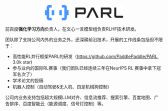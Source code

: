 <p align="center">
<img src="img/logo-蓝黑.png" alt="PARL" width="250"/>
</p>

前百度**强化学习方向**负责人，在文心一言模型组负责RLHF技术研发。

团队除了支持公司内外的业务之外，还深耕前沿技术，开展的工作线条包括但不限于：

- 高性能RL并行框架PARL的研发（https://github.com/PaddlePaddle/PARL, 3.0k star)
- 参与业内的国际RL赛事（我们团队已经连续三年在NeurIPS RL 赛事中拿下冠军名次了）
- 学术论文的投稿
- 机器人控制（自动驾驶&无人机、四足机械狗控制）


公司内业务支持包括超大规模LLM对齐、信息流推荐、搜索引擎、百度地图、广告排序、百度智能云（能源调度、信号灯控制）等。

